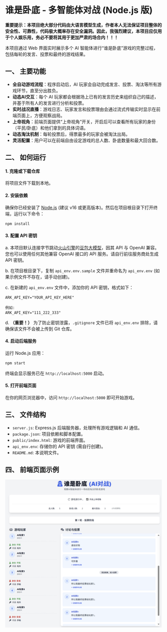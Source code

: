 # 谁是卧底 - 多智能体对战 (Node.js 版)

**重要提示：本项目绝大部分代码由大语言模型生成，作者本人无法保证项目整体的安全性、可靠性，代码极大概率存在安全漏洞。因此，我强烈建议，本项目应仅用于个人娱乐用，务必不要将其用于更加严肃的场合内！！！**

本项目通过 Web 界面实时展示多个 AI 智能体进行“谁是卧底”游戏的完整过程，包括每轮的发言、投票和最终的游戏结果。

## 一、 主要功能

-   **全自动游戏流程**：程序启动后，AI 玩家会自动完成发言、投票、淘汰等所有游戏环节，直至分出胜负。
-   **动态AI交互**：每个 AI 玩家都会根据场上已有的发言历史来组织自己的描述，并基于所有人的发言进行分析和投票。
-   **实时战况直播**：游戏日志、玩家发言和投票理由会通过流式传输实时显示在前端页面上，方便观察战局。
-   **上帝视角**：前端页面提供“上帝视角”开关，开启后可以查看所有玩家的身份（平民/卧底）和他们拿到的具体词语。
-   **动态淘汰机制**：每轮投票后，得票最多的玩家会被淘汰出局。
-   **灵活配置**：用户可以在前端自由设定游戏的总人数、卧底数量和最大回合数。

## 二、 如何运行

#### 1. 克隆或下载仓库

将项目文件下载到本地。

#### 2. 安装依赖

确保你已经安装了 [Node.js](https://nodejs.org/) (建议 v16 或更高版本)。然后在项目根目录下打开终端，运行以下命令：

```bash
npm install
```

#### 3. 配置 API 密钥

a. 本项目默认连接字节跳动[火山引擎](https://www.volcengine.com/)的[豆包大模型](https://www.volcengine.com/product/doubao)，因其 API 与 OpenAI 兼容。您也可以使用任何其他兼容 OpenAI 接口的 API 服务。请自行前往服务商处生成 API 密钥。

b. 在项目根目录下，复制 `api_env.env.sample` 文件并重命名为 `api_env.env` (如果示例文件不存在，请手动创建)。

c. 在新建的 `api_env.env` 文件中，添加你的 API 密钥，格式如下：

   ```
   ARK_API_KEY="YOUR_API_KEY_HERE"

   例如:
   ARK_API_KEY="111_222_333"
   ```

d. **（重要！）** 为了防止密钥泄露，`.gitignore` 文件已将 `api_env.env` 排除，请确保该文件不会被上传到 Git 仓库。

#### 4. 启动后端服务

运行 Node.js 应用：

```bash
npm start
```

终端会显示服务已在 `http://localhost:5000` 启动。

#### 5. 打开前端页面

在你的网页浏览器中，访问 `http://localhost:5000` 即可开始游戏。

## 三、 文件结构

-   `server.js`: Express.js 后端服务器，处理所有游戏逻辑和 AI 通信。
-   `package.json`: 项目依赖和脚本配置。
-   `public/index.html`: 游戏的前端界面。
-   `api_env.env`: 存储你的 API 密钥 (需自行创建)。
-   `README.md`: 本说明文件。

## 四、 前端页面示例

![示例图片](/sample_pic/sample_2.png)